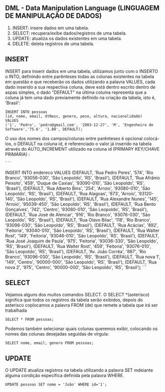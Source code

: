 DML - Data Manipulation Language (LINGUAGEM DE MANIPULAÇÃO DE DADOS)
-
1) INSERT: insere dados em uma tabela.
2) SELECT: recupera/exibe dados/registros de uma tabela.
3) UPDATE: atualiza os dados existentes em uma tabela.
4) DELETE: deleta registros de uma tabela.

INSERT
-
   INSERT para inserir dados em uma tabela, utilizamos junto com o INSERTO o INTO, definindo entre parênteses todas as colunas existentes na tabela em questão e que receberão os dados utilizando a palavra VALUES, cada dado inserido a sua respectiva coluna, deve está dentro escrito dentro de aspas simples, o dado "DEFAULT" na última columa representa que a coluna já tem uma dado previamente definido na criação da tabela, isto é, 'Brasil':
   
   ```
   INSERT INTO pessoas
   (id, nome, email, dtNasc, genero, peso, altura, nacionalidade)
   VALUES
   ('1', 'Pedro', 'pedro@gmail.com', '2003-12-27', 'M', 'Engenheiro de Software','75.6', '1.80', DEFAULT);
```
O uso dos nomes dos campos/colunas entre parênteses é opcional colocá-los, o DEFAULT na coluna id, é referenciado o valor já inserido na tabela através do AUTO_INCREMENT utilizado na coluna id (PRIMARY KEY/CHAVE PRIMÁRIA) :


    ```
   INSERT INTO endereco VALUES
   (DEFAULT, 'Rua Pedro Peres', '574', 'Rio Branco', '93056-030', 'São Leopoldo', 'RS', 'Brasil'),
   (DEFAULT, 'Rua Afrânio Peixoto', '459', 'Duque de Caxias', '93090-010', 'São Leopoldo', 'RS', 'Brasil'),
   (DEFAULT, 'Rua Alberto Bins', '254', 'Arroio', '93080-010', 'São Leopoldo', 'RS', 'Brasil'),
   (DEFAULT, 'Rua Alagoas', '873', 'Arroio', '93120-140', 'São Leopoldo', 'RS', 'Brasil'),
   (DEFAULT, 'Rua Alexandre Nunes', '145', 'Arroio', '95039-450', 'São Leopoldo', 'RS', 'Brasil'),
   (DEFAULT, 'Rua Bento Gonçalves', '742', 'Centro', '93080-010', 'São Leopoldo', 'RS', 'Brasil'),
   (DEFAULT, 'Rua José de Alencar', '916', 'Rio Branco', '93076-030', 'São Leopoldo', 'RS', 'Brasil'),
   (DEFAULT, 'Rua Olavo Bilac', '118', 'Rio Branco', '93096-030', 'São Leopoldo', 'RS', 'Brasil'),
   (DEFAULT, 'Rua Acácias', '892', 'Feitoria', '93040-010', 'São Leopoldo', 'RS', 'Brasil'),
   (DEFAULT, 'Rua Walter Rost', '149', 'Feitoria', '93046-010', 'São Leopoldo', 'RS', 'Brasil'),
   (DEFAULT, 'Rua José Joaquim de Paula', '975', 'Feitoria', '93036-330', 'São Leopoldo', 'RS', 'Brasil'),
   (DEFAULT, 'Rua Walter Rost', '459', 'Feitoria', '93076-010', 'São Leopoldo', 'RS', 'Brasil'),
   (DEFAULT, 'Av. João Corrêa', '887', 'Rio Branco', '93096-030', 'São Leopoldo', 'RS', 'Brasil'),
   (DEFAULT, 'Rua nova 1', '149', 'Centro', '90000-000', 'São Leopoldo', 'RS', 'Brasil'),
   (DEFAULT, 'Rua nova 2', '975', 'Centro', '90000-000', 'São Leopoldo', 'RS', 'Brasil');
    ```

   

SELECT
-

Vejamos alguns dos muitos comandos SELECT. O SELECT *(asterisco) significa que todos os registros da tabela serão exibidos, depois do asterisco coplocamos a palavra FROM (de) que remete a tabela que irá ser trabalhada
 ```
SELECT * FROM pessoas;
```
Podemos também selecionar quais colunas queremos exibir, colocando os nomes das colunas desejadas seguidas de vírgula:
 ```
SELECT nome, email, genero FROM pessoas;
```
UPDATE
-
O UPDATE atualiza registros na tabela utilizando a palavra SET mdeiante alguma condição específica definida pela palavra WHERE.
```
UPDATE pessoas SET nome = 'João' WHERE id='1';
